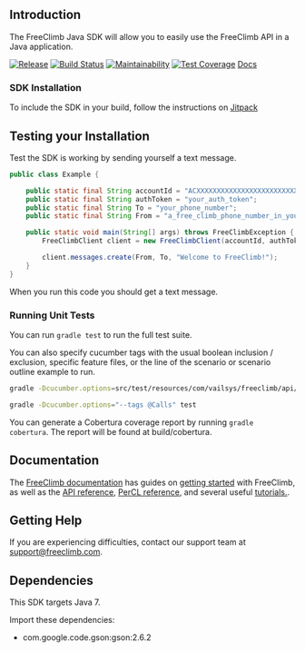 ## Introduction

The FreeClimb Java SDK will allow you to easily use the FreeClimb API in a Java application.

[![Release](https://jitpack.io/v/FreeClimbAPI/java-sdk.svg)](https://jitpack.io/#FreeClimbAPI/java-sdk)
[![Build Status](https://travis-ci.com/FreeClimbAPI/java-sdk.svg?branch=master)](https://travis-ci.com/FreeClimbAPI/java-sdk)
[![Maintainability](https://api.codeclimate.com/v1/badges/5db37830ae23321e9150/maintainability)](https://codeclimate.com/github/FreeClimbAPI/java-sdk/maintainability)
[![Test Coverage](https://api.codeclimate.com/v1/badges/5db37830ae23321e9150/test_coverage)](https://codeclimate.com/github/FreeClimbAPI/java-sdk/test_coverage)
[Docs](https://jitpack.io/com/github/freeclimbapi/java-sdk/latest/javadoc/)

### SDK Installation

To include the SDK in your build, follow the instructions on [Jitpack](https://jitpack.io/#FreeClimbAPI/java-sdk)

## Testing your Installation

Test the SDK is working by sending yourself a text message.

```java
public class Example {

    public static final String accountId = "ACXXXXXXXXXXXXXXXXXXXXXXXXXXXXX";
    public static final String authToken = "your_auth_token";
    public static final String To = "your_phone_number";
    public static final String From = "a_free_climb_phone_number_in_your_account";

    public static void main(String[] args) throws FreeClimbException {
        FreeClimbClient client = new FreeClimbClient(accountId, authToken);

        client.messages.create(From, To, "Welcome to FreeClimb!");
    }
}
```

When you run this code you should get a text message.

### Running Unit Tests

You can run `gradle test` to run the full test suite.

You can also specify cucumber tags with the usual boolean inclusion / exclusion, specific feature files, or the line of the scenario or scenario outline example to run.

```bash
gradle -Dcucumber.options=src/test/resources/com/vailsys/freeclimb/api/call/Call.feature:5 test
```

```bash
gradle -Dcucumber.options="--tags @Calls" test
```

You can generate a Cobertura coverage report by running `gradle cobertura`. The report will be found at build/cobertura.

## Documentation

The [FreeClimb documentation](https://www.freeclimb.com/docs) has guides on [getting started](https://www.freeclimb.com/docs/getting-started/) with FreeClimb, as well as the [API reference](https://www.freeclimb.com/docs/api/), [PerCL reference](https://www.freeclimb.com/docs/percl/), and several useful [tutorials.](https://www.freeclimb.com/docs/tutorials/).

## Getting Help

If you are experiencing difficulties, contact our support team at [support@freeclimb.com](mailto:support@freeclimb.com).

## Dependencies

This SDK targets Java 7.

Import these dependencies:

- com.google.code.gson:gson:2.6.2
